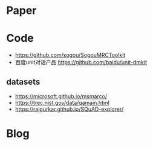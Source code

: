 # Paper


# Code
- https://github.com/sogou/SogouMRCToolkit
- 百度unit对话产品 https://github.com/baidu/unit-dmkit

## datasets
- https://microsoft.github.io/msmarco/
- https://trec.nist.gov/data/qamain.html
- https://rajpurkar.github.io/SQuAD-explorer/

# Blog



